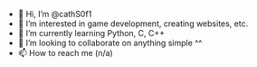 - 👋 Hi, I’m @cathS0f1
- 👀 I’m interested in game development, creating websites, etc.
- 🌱 I’m currently learning Python, C, C++
- 💞️ I’m looking to collaborate on anything simple ^^
- 📫 How to reach me (n/a)

<!---
cathS0f1/cathS0f1 is a ✨ special ✨ repository because its `README.md` (this file) appears on your GitHub profile.
You can click the Preview link to take a look at your changes.
--->
